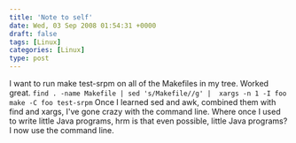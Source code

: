 ```yaml
---
title: 'Note to self'
date: Wed, 03 Sep 2008 01:54:31 +0000
draft: false
tags: [Linux]
categories: [Linux]
type: post
---
```


I want to run make test-srpm on all of the Makefiles in my tree. Worked great. `find . -name Makefile | sed 's/Makefile//g' |  xargs -n 1 -I foo make -C foo test-srpm` Once I learned sed and awk, combined them with find and xargs, I've gone crazy with the command line. Where once I used to write little Java programs, hrm is that even possible, little Java programs? I now use the command line.